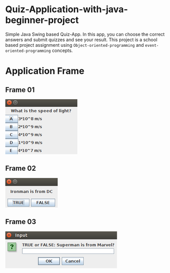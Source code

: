 # Quiz-Application-with-java-beginner-project
Simple Java Swing based Quiz-App. In this app, you can choose the correct answers and submit quizzes and see your result. This project is a school based project assignment using `Object-oriented-programming` and `event-oriented-programming` concepts.
# Application Frame
## Frame 01
![](https://raw.githubusercontent.com/Sann-Htet/Quiz-Application-with-java-beginner-project/master/images/1st.png)
## Frame 02
![](https://raw.githubusercontent.com/Sann-Htet/Quiz-Application-with-java-beginner-project/master/images/2nd.png)
## Frame 03
![](https://raw.githubusercontent.com/Sann-Htet/Quiz-Application-with-java-beginner-project/master/images/input.png)
